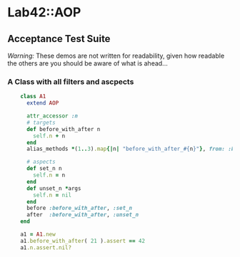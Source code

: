 # Lab42::AOP

## Acceptance Test Suite

_Warning:_ These demos are not written for readability, given how readable the others are
you should be aware of what is ahead...

### A Class with all filters and ascpects

```ruby
    class A1
      extend AOP

      attr_accessor :n
      # targets
      def before_with_after n
        self.n + n
      end 
      alias_methods *(1..3).map{|n| "before_with_after_#{n}"}, from: :before_with_after

      # aspects
      def set_n n
        self.n = n
      end
      def unset_n *args
        self.n = nil
      end
      before :before_with_after, :set_n
      after  :before_with_after, :unset_n
    end

    a1 = A1.new
    a1.before_with_after( 21 ).assert == 42
    a1.n.assert.nil?
```

